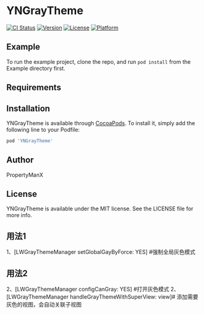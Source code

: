 # YNGrayTheme

[![CI Status](https://img.shields.io/travis/PropertyManX/YNGrayTheme.svg?style=flat)](https://travis-ci.org/PropertyManX/YNGrayTheme)
[![Version](https://img.shields.io/cocoapods/v/YNGrayTheme.svg?style=flat)](https://cocoapods.org/pods/YNGrayTheme)
[![License](https://img.shields.io/cocoapods/l/YNGrayTheme.svg?style=flat)](https://cocoapods.org/pods/YNGrayTheme)
[![Platform](https://img.shields.io/cocoapods/p/YNGrayTheme.svg?style=flat)](https://cocoapods.org/pods/YNGrayTheme)

## Example

To run the example project, clone the repo, and run `pod install` from the Example directory first.

## Requirements

## Installation

YNGrayTheme is available through [CocoaPods](https://cocoapods.org). To install
it, simply add the following line to your Podfile:

```ruby
pod 'YNGrayTheme'
```

## Author

PropertyManX

## License

YNGrayTheme is available under the MIT license. See the LICENSE file for more info.

## 用法1

1、[LWGrayThemeManager setGlobalGayByForce: YES] #强制全局灰色模式

## 用法2
2、[LWGrayThemeManager configCanGray: YES] #打开灰色模式 
2、[LWGrayThemeManager handleGrayThemeWithSuperView: view]# 添加需要灰色的视图，会自动关联子视图
